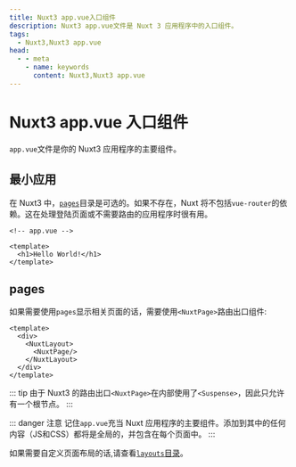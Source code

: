 ```yaml
---
title: Nuxt3 app.vue入口组件
description: Nuxt3 app.vue文件是 Nuxt 3 应用程序中的入口组件。
tags: 
  - Nuxt3,Nuxt3 app.vue
head:
  - - meta
    - name: keywords
      content: Nuxt3,Nuxt3 app.vue
---
```


# Nuxt3 app.vue 入口组件

`app.vue`文件是你的 Nuxt3 应用程序的主要组件。

## 最小应用

在 Nuxt3 中，[`pages`](/nuxt3/directory-pages)目录是可选的。如果不存在，Nuxt 将不包括`vue-router`的依赖。这在处理登陆页面或不需要路由的应用程序时很有用。

```vue
<!-- app.vue -->

<template>
  <h1>Hello World!</h1>
</template>
```

## pages

如果需要使用`pages`显示相关页面的话，需要使用`<NuxtPage>`路由出口组件:

```vue
<template>
  <div>
    <NuxtLayout>
      <NuxtPage/>
    </NuxtLayout>
  </div>
</template>
```

::: tip
由于 Nuxt3 的路由出口`<NuxtPage>`在内部使用了`<Suspense>`，因此只允许有一个根节点。
:::

::: danger 注意
记住`app.vue`充当 Nuxt 应用程序的主要组件。添加到其中的任何内容（JS和CSS）都将是全局的，并包含在每个页面中。
:::

如果需要自定义页面布局的话,请查看[`layouts`目录](/nuxt3/directory-layouts)。